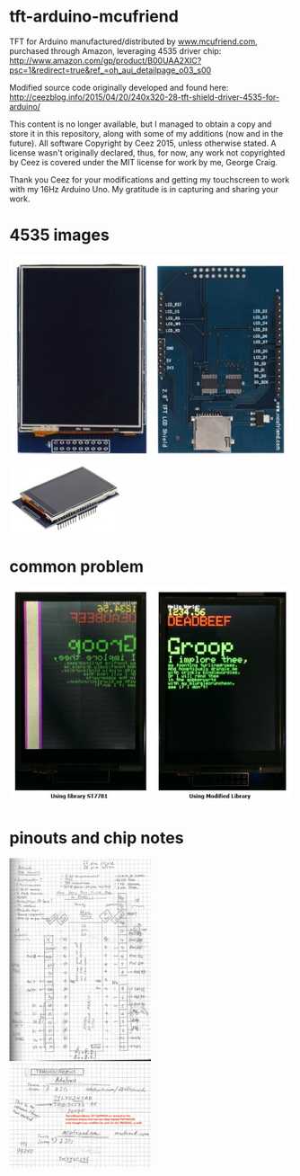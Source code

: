 # tft-arduino-mcufriend

TFT for Arduino manufactured/distributed by www.mcufriend.com, purchased through Amazon, leveraging 4535 driver chip:<br>
http://www.amazon.com/gp/product/B00UAA2XIC?psc=1&redirect=true&ref_=oh_aui_detailpage_o03_s00

Modified source code originally developed and found here:<br>
http://ceezblog.info/2015/04/20/240x320-28-tft-shield-driver-4535-for-arduino/

This content is no longer available, but I managed to obtain a copy and store it in this repository, along with some of my additions (now and in the future).
All software Copyright by Ceez 2015, unless otherwise stated. A license wasn't originally declared, thus, for now, any work not copyrighted by Ceez is covered under the MIT license for work by me, George Craig.<br>

Thank you Ceez for your modifications and getting my touchscreen to work with my 16Hz Arduino Uno. My gratitude is in capturing and sharing your work.

# 4535 images

<img src="images/4535shield.jpg"><br>
<img src="images/4535shield3.jpg"><br>

# common problem
<img src="images/4535shieldbadgoodlib.jpg"><br>

# pinouts and chip notes
<img style="width: 50%" src="images/uno_arduino_pins_to_atmel_pins.jpg"><br>
<img style="width: 50%" src="images/chip_labels.jpg">

